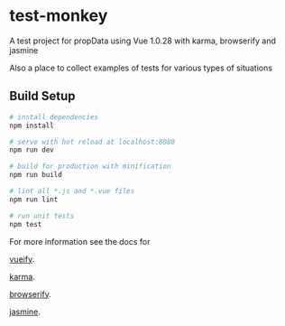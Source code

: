 # test-monkey

A test project for propData using Vue 1.0.28 with karma, browserify and jasmine

Also a place to collect examples of tests for various types of situations


## Build Setup

``` bash
# install dependencies
npm install

# serve with hot reload at localhost:8080
npm run dev

# build for production with minification
npm run build

# lint all *.js and *.vue files
npm run lint

# run unit tests
npm test
```

For more information see the docs for

[vueify](https://github.com/vuejs/vueify).

[karma](https://github.com/karma-runner/karma).

[browserify](https://github.com/substack/node-browserify#usage).

[jasmine](https://jasmine.github.io/api/2.6/global).
    
        
